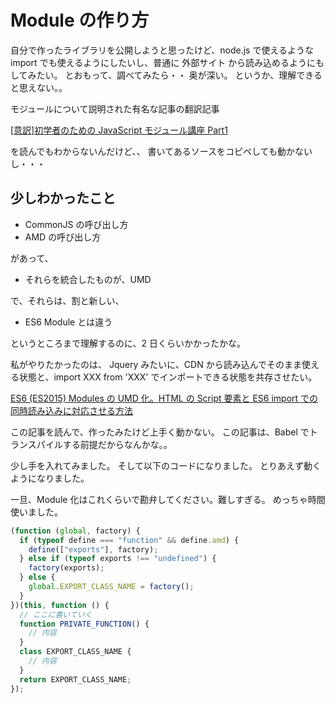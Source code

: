 # Module の作り方

自分で作ったライブラリを公開しようと思ったけど、node.js で使えるような import でも使えるようにしたいし、普通に 外部サイト から読み込めるようにもしてみたい。
とおもって、調べてみたら・・
奥が深い。
というか、理解できると思えない。。

モジュールについて説明された有名な記事の翻訳記事

[[意訳]初学者のための JavaScript モジュール講座 Part1](https://qiita.com/chuck0523/items/1868a4c04ab4d8cdfb23)

を読んでもわからないんだけど、、
書いてあるソースをコピペしても動かないし・・・

## 少しわかったこと

- CommonJS の呼び出し方
- AMD の呼び出し方

があって、

- それらを統合したものが、UMD

で、それらは、割と新しい、

- ES6 Module とは違う

というところまで理解するのに、2 日くらいかかったかな。

私がやりたかったのは、
Jquery みたいに、CDN から読み込んでそのまま使える状態と、import XXX from 'XXX' でインポートできる状態を共存させたい。

[ES6 (ES2015) Modules の UMD 化。HTML の Script 要素と ES6 import での同時読み込みに対応させる方法](https://mae.chab.in/archives/2849)

この記事を読んで、作ったみたけど上手く動かない。
この記事は、Babel でトランスパイルする前提だからなんかな。。

少し手を入れてみました。
そして以下のコードになりました。
とりあえず動くようになりました。

一旦、Module 化はこれくらいで勘弁してください。難しすぎる。
めっちゃ時間使いました。

```javascript
(function (global, factory) {
  if (typeof define === "function" && define.amd) {
    define(["exports"], factory);
  } else if (typeof exports !== "undefined") {
    factory(exports);
  } else {
    global.EXPORT_CLASS_NAME = factory();
  }
})(this, function () {
  // ここに書いていく
  function PRIVATE_FUNCTION() {
    // 内容
  }
  class EXPORT_CLASS_NAME {
    // 内容
  }
  return EXPORT_CLASS_NAME;
});
```

